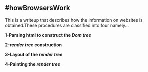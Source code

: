 #howBrowsersWork
---
This is a writeup that describes how the information on websites is obtained.These procedures  are classified into four namely...


**1-Parsing html to construct the *Dom tree***

**2-*render tree* construction**

**3-Layout of the *render tree***

**4-Painting the *render tree***

